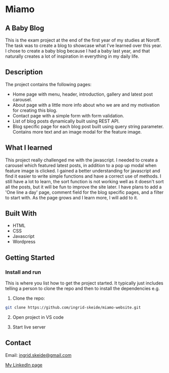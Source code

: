 # Miamo
## A Baby Blog

This is the exam project at the end of the first year of my studies at Noroff. The task was to create a blog to showcase what I've learned over this year. I chose to create a baby blog because I had a baby last year, and that naturally creates a lot of inspiration in everything in my daily life.

## Description

The project contains the following pages:

- Home page with menu, header, introduction, gallery and latest post carousel.
- About page with a little more info about who we are and my motivation for creating this blog.
- Contact page with a simple form with form validation.
- List of blog posts dynamically built using REST API.
- Blog specific page for each blog post built using query string parameter. Contains more text and an image modal for the feature image. 

## What I learned

This project really challenged me with the javascript. I needed to create a carousel which featured latest posts, in addition to a pop up modal when feature image is clicked. I gained a better understanding for javascript and find it easier to write simple functions and have a correct use of methods. I still have a lot to learn, the sort function is not working well as it doesn't sort all the posts, but it will be fun to improve the site later. I have plans to add a 'One line a day' page, comment field for the blog specific pages, and a filter to start with. As the page grows and I learn more, I will add to it.

## Built With

- HTML
- CSS
- Javascript
- Wordpress

## Getting Started

### Install and run

This is where you list how to get the project started. It typically just includes telling a person to clone the repo and then to install the dependencies e.g.

1. Clone the repo:

```bash
git clone https://github.com/ingrid-skeide/miamo-website.git
```

2. Open project in VS code

3. Start live server


## Contact

Email: ingrid.skeide@gmail.com

[My LinkedIn page](https://www.linkedin.com/in/ingrid-skeide-a94abb145/)
